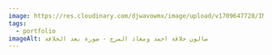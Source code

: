 ```yaml
---
image: https://res.cloudinary.com/djwavowmx/image/upload/v1709647728/IMG_9654_xnwmt1.jpg
tags:
  - portfolio
imageAlt: صالون حلاقة احمد ومعاذ المرج - صورة بعد الحلاقة
---
```

